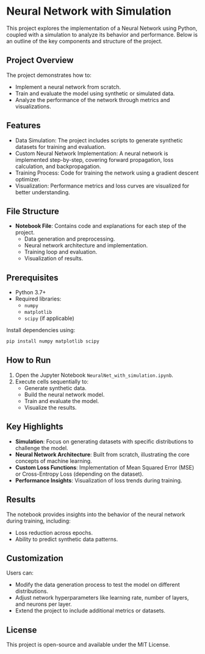 # Neural Network with Simulation

This project explores the implementation of a Neural Network using Python, coupled with a simulation to analyze its behavior and performance. Below is an outline of the key components and structure of the project.

## Project Overview
The project demonstrates how to:
- Implement a neural network from scratch.
- Train and evaluate the model using synthetic or simulated data.
- Analyze the performance of the network through metrics and visualizations.

## Features
- Data Simulation: The project includes scripts to generate synthetic datasets for training and evaluation.
- Custom Neural Network Implementation: A neural network is implemented step-by-step, covering forward propagation, loss calculation, and backpropagation.
- Training Process: Code for training the network using a gradient descent optimizer.
- Visualization: Performance metrics and loss curves are visualized for better understanding.

## File Structure
- **Notebook File**: Contains code and explanations for each step of the project.
  - Data generation and preprocessing.
  - Neural network architecture and implementation.
  - Training loop and evaluation.
  - Visualization of results.

## Prerequisites
- Python 3.7+
- Required libraries:
  - `numpy`
  - `matplotlib`
  - `scipy` (if applicable)

Install dependencies using:
```bash
pip install numpy matplotlib scipy
```

## How to Run
1. Open the Jupyter Notebook `NeuralNet_with_simulation.ipynb`.
2. Execute cells sequentially to:
   - Generate synthetic data.
   - Build the neural network model.
   - Train and evaluate the model.
   - Visualize the results.

## Key Highlights
- **Simulation**: Focus on generating datasets with specific distributions to challenge the model.
- **Neural Network Architecture**: Built from scratch, illustrating the core concepts of machine learning.
- **Custom Loss Functions**: Implementation of Mean Squared Error (MSE) or Cross-Entropy Loss (depending on the dataset).
- **Performance Insights**: Visualization of loss trends during training.

## Results
The notebook provides insights into the behavior of the neural network during training, including:
- Loss reduction across epochs.
- Ability to predict synthetic data patterns.

## Customization
Users can:
- Modify the data generation process to test the model on different distributions.
- Adjust network hyperparameters like learning rate, number of layers, and neurons per layer.
- Extend the project to include additional metrics or datasets.

## License
This project is open-source and available under the MIT License.

